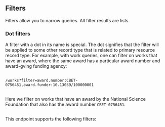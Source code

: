 

## Filters

Filters allow you to narrow queries. All filter results are lists.

### Dot filters

A filter with a dot in its name is special. The dot signifies that the filter will be applied to some other record type that is related to primary resource record type. For example, with work queries, one can filter on works that have an award, where the same award has a particular award number and award-gving funding agency:

##
```
/works?filter=award.number:CBET-0756451,award.funder:10.13039/100000001
```
##

Here we filter on works that have an award by the National Science Foundation that also has the award number `CBET-0756451`.

##

This endpoint supports the following filters:

##
